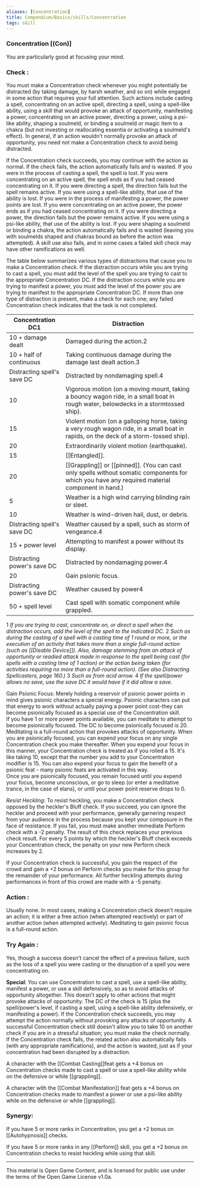 ```yaml
---
aliases: [Concentration]
title: Compendium/Basics/skills/Concentration
tags: skill
---
```

### Concentration [(Con)]
You are particularly good at focusing your mind.

### Check : 
You must make a Concentration check whenever you might potentially be distracted (by taking damage, by harsh weather, and so on) while engaged in some action that requires your full attention. Such actions include casting a spell, concentrating on an active spell, directing a spell, using a spell-like ability, using a skill that would provoke an attack of opportunity, manifesting a power, concentrating on an active power, directing a power, using a psi-like ability, shaping a soulmeld, or binding a soulmeld or magic item to a chakra (but not investing or reallocating essentia or activating a soulmeld's effect). In general, if an action wouldn't normally provoke an attack of opportunity, you need not make a Concentration check to avoid being distracted.

If the Concentration check succeeds, you may continue with the action as normal. If the check fails, the action automatically fails and is wasted. If you were in the process of casting a spell, the spell is lost. If you were concentrating on an active spell, the spell ends as if you had ceased concentrating on it. If you were directing a spell, the direction fails but the spell remains active. If you were using a spell-like ability, that use of the ability is lost. If you were in the process of manifesting a power, the power points are lost. If you were concentrating on an active power, the power ends as if you had ceased concentrating on it. If you were directing a power, the direction fails but the power remains active. If you were using a psi-like ability, that use of the ability is lost. If you were shaping a soulmeld or binding a chakra, the action automatically fails and is wasted (leaving you with soulmelds shaped and chakras bound as before the action was attempted). A skill use also fails, and in some cases a failed skill check may have other ramifications as well.

The table below summarizes various types of distractions that cause you to make a Concentration check. If the distraction occurs while you are trying to cast a spell, you must add the level of the spell you are trying to cast to the appropriate Concentration DC. If the distraction occurs while you are trying to manifest a power, you must add the level of the power you are trying to manifest to the appropriate Concentration DC. If more than one type of distraction is present, make a check for each one; any failed Concentration check indicates that the task is not completed.

|Concentration DC1|Distraction|
|---|---|
|10 + damage dealt|Damaged during the action.2|
|10 + half of continuous|Taking continuous damage during the damage last dealt action.3|
|Distracting spell's save DC|Distracted by nondamaging spell.4|
|10|Vigorous motion (on a moving mount, taking a bouncy wagon ride, in a small boat in rough water, belowdecks in a stormtossed ship).|
|15|Violent motion (on a galloping horse, taking a very rough wagon ride, in a small boat in rapids, on the deck of a storm-tossed ship).|
|20|Extraordinarily violent motion (earthquake).|
|15|[[Entangled]].|
|20|[[Grappling]] or [[pinned]]. (You can cast only spells without somatic components for which you have any required material component in hand.)|
|5|Weather is a high wind carrying blinding rain or sleet.|
|10|Weather is wind-driven hail, dust, or debris.|
|Distracting spell's save DC|Weather caused by a spell, such as storm of vengeance.4|
|15 + power level|Attempting to manifest a power without its display.|
|Distracting power's save DC|Distracted by nondamaging power.4|
|20|Gain psionic focus.|
|Distracting power's save DC|Weather caused by power4|
|50 + spell level|Cast spell with somatic component while grappled.|

1 _If you are trying to cast, concentrate on, or direct a spell when the distraction occurs, add the level of the spell to the indicated DC._
2 _Such as during the casting of a spell with a casting time of 1 round or more, or the execution of an activity that takes more than a single full-round action (such as [[Disable Device]]). Also, damage stemming from an attack of opportunity or readied attack made in response to the spell being cast (for spells with a casting time of 1 action) or the action being taken (for activities requiring no more than a full-round action). (See also Distracting Spellcasters, page 160.)_
3 _Such as from acid arrow._
4 _If the spell/power allows no save, use the save DC it would have if it did allow a save._

Gain Psionic Focus: Merely holding a reservoir of psionic power points in mind gives psionic characters a special energy. Psionic characters can put that energy to work without actually paying a power point cost-they can become psionically focused as a special use of the Concentration skill.  
If you have 1 or more power points available, you can meditate to attempt to become psionically focused. The DC to become psionically focused is 20. Meditating is a full-round action that provokes attacks of opportunity. When you are psionically focused, you can expend your focus on any single Concentration check you make thereafter. When you expend your focus in this manner, your Concentration check is treated as if you rolled a 15. It's like taking 10, except that the number you add to your Concentration modifier is 15. You can also expend your focus to gain the benefit of a psionic feat - many psionic feats are activated in this way.  
Once you are psionically focused, you remain focused until you expend your focus, become unconscious, or go to sleep (or enter a meditative trance, in the case of elans), or until your power point reserve drops to 0.

_Resist Heckling_: To resist heckling, you make a Concentration check opposed by the heckler's Bluff check. If you succeed, you can ignore the heckler and proceed with your performance, generally garnering respect from your audience in the process because you kept your composure in the face of resistance. If you fail, you must make another immediate Perform check with a -2 penalty. The result of this check replaces your previous check result. For every 5 points by which the heckler's Bluff check exceeds your Concentration check, the penalty on your new Perform check increases by 2.

If your Concentration check is successful, you gain the respect of the crowd and gain a +2 bonus on Perform checks you make for this group for the remainder of your performance. All further heckling attempts during performances in front of this crowd are made with a -5 penalty.

### Action : 
Usually none. In most cases, making a Concentration check doesn't require an action; it is either a free action (when attempted reactively) or part of another action (when attempted actively). Meditating to gain psionic focus is a full-round action.

### Try Again : 
Yes, though a success doesn't cancel the effect of a previous failure, such as the loss of a spell you were casting or the disruption of a spell you were concentrating on.

**Special**: You can use Concentration to cast a spell, use a spell-like ability, manifest a power, or use a skill defensively, so as to avoid attacks of opportunity altogether. This doesn't apply to other actions that might provoke attacks of opportunity. The DC of the check is 15 (plus the spell/power's level, if casting a spell, using a spell-like ability defensively, or manifesting a power). If the Concentration check succeeds, you may attempt the action normally without provoking any attacks of opportunity. A successful Concentration check still doesn't allow you to take 10 on another check if you are in a stressful situation; you must make the check normally. If the Concentration check fails, the related action also automatically fails (with any appropriate ramifications), and the action is wasted, just as if your concentration had been disrupted by a distraction.

A character with the [[Combat Casting]]feat gets a +4 bonus on Concentration checks made to cast a spell or use a spell-like ability while on the defensive or while [[grappling]].

A character with the [[Combat Manifestation]] feat gets a +4 bonus on Concentration checks made to manifest a power or use a psi-like ability while on the defensive or while [[grappling]].

### Synergy: 
If you have 5 or more ranks in Concentration, you get a +2 bonus on [[Autohypnosis]] checks.  

If you have 5 or more ranks in any [[Perform]] skill, you get a +2 bonus on Concentration checks to resist heckling while using that skill.

---

This material is Open Game Content, and is licensed for public use under
the terms of the Open Game License v1.0a.
